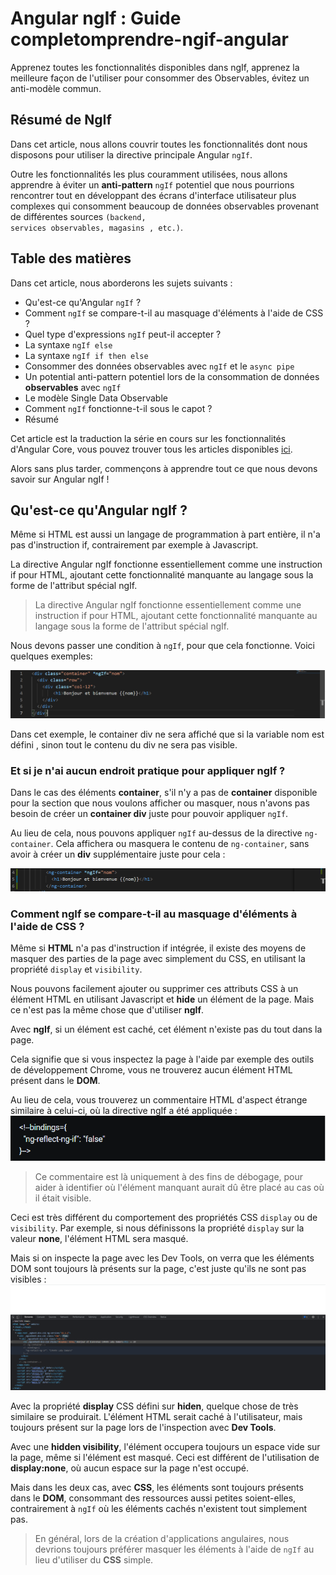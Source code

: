 # Angular ngIf : Guide completomprendre-ngif-angular
Apprenez toutes les fonctionnalités disponibles dans ngIf, apprenez la meilleure façon de l'utiliser pour consommer des Observables, évitez un anti-modèle commun.

## Résumé de NgIf
Dans cet article, nous allons couvrir toutes les fonctionnalités dont nous disposons pour utiliser la directive principale Angular <code>ngIf</code>.

Outre les fonctionnalités les plus couramment utilisées, nous allons apprendre à éviter un **anti-pattern** <code>ngIf</code> potentiel que nous pourrions rencontrer tout en développant des écrans d'interface utilisateur plus complexes qui consomment beaucoup de données observables provenant de différentes sources <code>(backend, services observables, magasins , etc.)</code>.

## Table des matières
Dans cet article, nous aborderons les sujets suivants :
* Qu'est-ce qu'Angular <code>ngIf</code> ?
* Comment <code>ngIf</code> se compare-t-il au masquage d'éléments à l'aide de CSS ?
* Quel type d'expressions <code>ngIf</code> peut-il accepter ?
* La syntaxe <code>ngIf else</code>
* La syntaxe <code>ngIf if then else</code>
* Consommer des données observables avec <code>ngIf</code> et le <code>async pipe</code>
* Un potential anti-pattern potentiel lors de la consommation de données **observables** avec <code>ngIf</code>
* Le modèle Single Data Observable
* Comment <code>ngIf</code> fonctionne-t-il sous le capot ?
* Résumé

Cet article est la traduction la série en cours sur les fonctionnalités d'Angular Core, vous pouvez trouver tous les articles disponibles [ici](https://blog.angular-university.io/tag/angular-core/).

Alors sans plus tarder, commençons à apprendre tout ce que nous devons savoir sur Angular ngIf !

## Qu'est-ce qu'Angular ngIf ?
Même si HTML est aussi un langage de programmation à part entière, il n'a pas d'instruction if, contrairement par exemple à Javascript.

La directive Angular ngIf fonctionne essentiellement comme une instruction if pour HTML, ajoutant cette fonctionnalité manquante au langage sous la forme de l'attribut spécial ngIf.

>La directive Angular ngIf fonctionne essentiellement comme une instruction if pour HTML, ajoutant cette fonctionnalité manquante au langage sous la forme de l'attribut spécial ngIf.

Nous devons passer une condition à <code>ngIf</code>, pour que cela fonctionne. Voici quelques exemples:

![ngif](images/ngif.png)

Dans cet exemple, le container div ne sera affiché que si la variable nom est défini , sinon tout le contenu du div ne sera pas visible.
### Et si je n'ai aucun endroit pratique pour appliquer ngIf ?
Dans le cas des éléments **container**, s'il n'y a pas de **container** disponible pour la section que nous voulons afficher ou masquer, nous n'avons pas besoin de créer un **container div** juste pour pouvoir appliquer <code>ngIf</code>.

Au lieu de cela, nous pouvons appliquer <code>ngIf</code> au-dessus de la directive <code>ng-container</code>. Cela affichera ou masquera le contenu de <code>ng-container</code>, sans avoir à créer un **div** supplémentaire juste pour cela :

![ng-container](images/ng-container.png)

### Comment ngIf se compare-t-il au masquage d'éléments à l'aide de CSS ?
Même si **HTML** n'a pas d'instruction if intégrée, il existe des moyens de masquer des parties de la page avec simplement du CSS, en utilisant la propriété <code>display</code> et
 <code>visibility</code>.

Nous pouvons facilement ajouter ou supprimer ces attributs CSS à un élément HTML en utilisant Javascript et **hide** un élément de la page. Mais ce n'est pas la même chose que d'utiliser **ngIf**.

Avec **ngIf**, si un élément est caché, cet élément n'existe pas du tout dans la page.

Cela signifie que si vous inspectez la page à l'aide par exemple des outils de développement Chrome, vous ne trouverez aucun élément HTML présent dans le **DOM**.

Au lieu de cela, vous trouverez un commentaire HTML d'aspect étrange similaire à celui-ci, où la directive ngIf a été appliquée :
![hide](images/hide.png)

>Ce commentaire est là uniquement à des fins de débogage, pour aider à identifier où l'élément manquant aurait dû être placé au cas où il était visible.

Ceci est très différent du comportement des propriétés CSS <code>display</code> ou de <code>visibility</code>. Par exemple, si nous définissons la propriété <code>display</code> sur la valeur **none**, l'élément HTML sera masqué.

Mais si on inspecte la page avec les Dev Tools, on verra que les éléments DOM sont toujours là présents sur la page, c'est juste qu'ils ne sont pas visibles :
![display](images/display.png)

Avec la propriété **display** CSS défini sur **hiden**, quelque chose de très similaire se produirait. L'élément HTML serait caché à l'utilisateur, mais toujours présent sur la page lors de l'inspection avec **Dev Tools**.

Avec une **hidden visibility**, l'élément occupera toujours un espace vide sur la page, même si l'élément est masqué. Ceci est différent de l'utilisation de **display:none**, où aucun espace sur la page n'est occupé.

Mais dans les deux cas, avec **CSS**, les éléments sont toujours présents dans le **DOM**, consommant des ressources aussi petites soient-elles, contrairement à <code>ngIf</code> où les éléments cachés n'existent tout simplement pas.

>En général, lors de la création d'applications angulaires, nous devrions toujours préférer masquer les éléments à l'aide de <code>ngIf</code> au lieu d'utiliser du **CSS** simple.